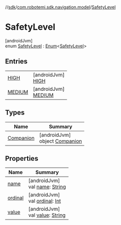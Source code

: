//[sdk](../../../index.md)/[com.robotemi.sdk.navigation.model](../index.md)/[SafetyLevel](index.md)

# SafetyLevel

[androidJvm]\
enum [SafetyLevel](index.md) : [Enum](https://kotlinlang.org/api/latest/jvm/stdlib/kotlin/-enum/index.html)&lt;[SafetyLevel](index.md)&gt;

## Entries

| | |
|---|---|
| [HIGH](-h-i-g-h/index.md) | [androidJvm]<br>[HIGH](-h-i-g-h/index.md) |
| [MEDIUM](-m-e-d-i-u-m/index.md) | [androidJvm]<br>[MEDIUM](-m-e-d-i-u-m/index.md) |

## Types

| Name | Summary |
|---|---|
| [Companion](-companion/index.md) | [androidJvm]<br>object [Companion](-companion/index.md) |

## Properties

| Name | Summary |
|---|---|
| [name](../../com.robotemi.sdk.permission/-permission/-u-n-k-n-o-w-n/index.md#-372974862%2FProperties%2F462465411) | [androidJvm]<br>val [name](../../com.robotemi.sdk.permission/-permission/-u-n-k-n-o-w-n/index.md#-372974862%2FProperties%2F462465411): [String](https://kotlinlang.org/api/latest/jvm/stdlib/kotlin/-string/index.html) |
| [ordinal](../../com.robotemi.sdk.permission/-permission/-u-n-k-n-o-w-n/index.md#-739389684%2FProperties%2F462465411) | [androidJvm]<br>val [ordinal](../../com.robotemi.sdk.permission/-permission/-u-n-k-n-o-w-n/index.md#-739389684%2FProperties%2F462465411): [Int](https://kotlinlang.org/api/latest/jvm/stdlib/kotlin/-int/index.html) |
| [value](value.md) | [androidJvm]<br>val [value](value.md): [String](https://kotlinlang.org/api/latest/jvm/stdlib/kotlin/-string/index.html) |
